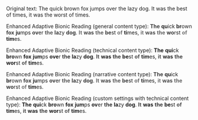 Original text:
The quick brown fox jumps over the lazy dog. It was the best of times, it was the worst of times.

Enhanced Adaptive Bionic Reading (general content type):
<span style="font-weight: bold; opacity: 0.85;">The</span> <span style="font-weight: bold; opacity: 0.9452380952380952;">qu</span>ick <span style="font-weight: bold; opacity: 0.9404761904761905;">br</span>own <span style="font-weight: bold; opacity: 0.8357142857142857;">fox</span> <span style="font-weight: bold; opacity: 0.9309523809523809;">ju</span>mps <span style="font-weight: bold; opacity: 0.8761904761904761;">ov</span>er <span style="font-weight: bold; opacity: 0.7214285714285714;">the</span> <span style="font-weight: bold; opacity: 0.8666666666666666;">la</span>zy <span style="font-weight: bold; opacity: 0.8619047619047618;">dog</span>. <span style="font-weight: bold; opacity: 0.6571428571428571;">It</span> <span style="font-weight: bold; opacity: 0.8023809523809524;">was</span> <span style="font-weight: bold; opacity: 0.6976190476190476;">the</span> <span style="font-weight: bold; opacity: 0.8428571428571427;">be</span>st <span style="font-weight: bold; opacity: 0.638095238095238;">of</span> <span style="font-weight: bold; opacity: 0.9333333333333333;">ti</span>mes, <span style="font-weight: bold; opacity: 0.6285714285714286;">it</span> <span style="font-weight: bold; opacity: 0.7738095238095237;">was</span> <span style="font-weight: bold; opacity: 0.669047619047619;">the</span> <span style="font-weight: bold; opacity: 0.8642857142857142;">wo</span>rst <span style="font-weight: bold; opacity: 0.6095238095238095;">of</span> <span style="font-weight: bold; opacity: 1;">tim</span>es.

Enhanced Adaptive Bionic Reading (technical content type):
<span style="font-weight: bold; opacity: 1;">The</span> <span style="font-weight: bold; opacity: 1;">qui</span>ck <span style="font-weight: bold; opacity: 1;">bro</span>wn <span style="font-weight: bold; opacity: 1;">fox</span> <span style="font-weight: bold; opacity: 1;">jum</span>ps <span style="font-weight: bold; opacity: 1;">ove</span>r <span style="font-weight: bold; opacity: 0.8857142857142857;">the</span> <span style="font-weight: bold; opacity: 1;">la</span>zy <span style="font-weight: bold; opacity: 1;">dog</span>. <span style="font-weight: bold; opacity: 0.8085714285714287;">It</span> <span style="font-weight: bold; opacity: 0.9828571428571429;">was</span> <span style="font-weight: bold; opacity: 0.8571428571428571;">the</span> <span style="font-weight: bold; opacity: 1;">be</span>st <span style="font-weight: bold; opacity: 0.7857142857142858;">of</span> <span style="font-weight: bold; opacity: 1;">tim</span>es, <span style="font-weight: bold; opacity: 0.7742857142857144;">it</span> <span style="font-weight: bold; opacity: 0.9485714285714286;">was</span> <span style="font-weight: bold; opacity: 0.8228571428571427;">the</span> <span style="font-weight: bold; opacity: 1;">wor</span>st <span style="font-weight: bold; opacity: 0.7514285714285716;">of</span> <span style="font-weight: bold; opacity: 1;">tim</span>es.

Enhanced Adaptive Bionic Reading (narrative content type):
<span style="font-weight: bold; opacity: 0.85;">The</span> <span style="font-weight: bold; opacity: 0.9452380952380952;">qu</span>ick <span style="font-weight: bold; opacity: 0.9404761904761905;">br</span>own <span style="font-weight: bold; opacity: 0.8357142857142857;">fox</span> <span style="font-weight: bold; opacity: 0.9309523809523809;">ju</span>mps <span style="font-weight: bold; opacity: 0.8761904761904761;">ov</span>er <span style="font-weight: bold; opacity: 0.7214285714285714;">the</span> <span style="font-weight: bold; opacity: 0.8666666666666666;">la</span>zy <span style="font-weight: bold; opacity: 0.8619047619047618;">dog</span>. <span style="font-weight: bold; opacity: 0.6571428571428571;">It</span> <span style="font-weight: bold; opacity: 0.8023809523809524;">was</span> <span style="font-weight: bold; opacity: 0.6976190476190476;">the</span> <span style="font-weight: bold; opacity: 0.8428571428571427;">be</span>st <span style="font-weight: bold; opacity: 0.638095238095238;">of</span> <span style="font-weight: bold; opacity: 0.9333333333333333;">ti</span>mes, <span style="font-weight: bold; opacity: 0.6285714285714286;">it</span> <span style="font-weight: bold; opacity: 0.7738095238095237;">was</span> <span style="font-weight: bold; opacity: 0.669047619047619;">the</span> <span style="font-weight: bold; opacity: 0.8642857142857142;">wo</span>rst <span style="font-weight: bold; opacity: 0.6095238095238095;">of</span> <span style="font-weight: bold; opacity: 1;">tim</span>es.

Enhanced Adaptive Bionic Reading (custom settings with technical content type):
<span style="font-weight: bold; opacity: 1;">The</span> <span style="font-weight: bold; opacity: 1;">qui</span>ck <span style="font-weight: bold; opacity: 1;">bro</span>wn <span style="font-weight: bold; opacity: 1;">fox</span> <span style="font-weight: bold; opacity: 1;">jum</span>ps <span style="font-weight: bold; opacity: 1;">ov</span>er <span style="font-weight: bold; opacity: 0.892857142857143;">the</span> <span style="font-weight: bold; opacity: 1;">la</span>zy <span style="font-weight: bold; opacity: 1;">dog</span>. <span style="font-weight: bold; opacity: 0.8092857142857143;">It</span> <span style="font-weight: bold; opacity: 0.9980952380952381;">was</span> <span style="font-weight: bold; opacity: 0.8619047619047621;">the</span> <span style="font-weight: bold; opacity: 1;">be</span>st <span style="font-weight: bold; opacity: 0.7845238095238095;">of</span> <span style="font-weight: bold; opacity: 1;">tim</span>es, <span style="font-weight: bold; opacity: 0.7721428571428571;">it</span> <span style="font-weight: bold; opacity: 0.960952380952381;">was</span> <span style="font-weight: bold; opacity: 0.8247619047619049;">the</span> <span style="font-weight: bold; opacity: 1;">wor</span>st <span style="font-weight: bold; opacity: 0.7473809523809524;">of</span> <span style="font-weight: bold; opacity: 1;">tim</span>es.